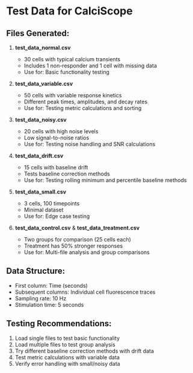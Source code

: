 # Test Data for CalciScope

## Files Generated:

1. **test_data_normal.csv**
   - 30 cells with typical calcium transients
   - Includes 1 non-responder and 1 cell with missing data
   - Use for: Basic functionality testing

2. **test_data_variable.csv**
   - 50 cells with variable response kinetics
   - Different peak times, amplitudes, and decay rates
   - Use for: Testing metric calculations and sorting

3. **test_data_noisy.csv**
   - 20 cells with high noise levels
   - Low signal-to-noise ratios
   - Use for: Testing noise handling and SNR calculations

4. **test_data_drift.csv**
   - 15 cells with baseline drift
   - Tests baseline correction methods
   - Use for: Testing rolling minimum and percentile baseline methods

5. **test_data_small.csv**
   - 3 cells, 100 timepoints
   - Minimal dataset
   - Use for: Edge case testing

6. **test_data_control.csv** & **test_data_treatment.csv**
   - Two groups for comparison (25 cells each)
   - Treatment has 50% stronger responses
   - Use for: Multi-file analysis and group comparisons

## Data Structure:
- First column: Time (seconds)
- Subsequent columns: Individual cell fluorescence traces
- Sampling rate: 10 Hz
- Stimulation time: 5 seconds

## Testing Recommendations:
1. Load single files to test basic functionality
2. Load multiple files to test group analysis
3. Try different baseline correction methods with drift data
4. Test metric calculations with variable data
5. Verify error handling with small/noisy data

